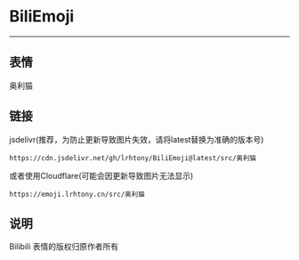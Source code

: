 # BiliEmoji
---
## 表情
奥利猫
## 链接
jsdelivr(推荐，为防止更新导致图片失效，请将latest替换为准确的版本号)
```
https://cdn.jsdelivr.net/gh/lrhtony/BiliEmoji@latest/src/奥利猫
```
或者使用Cloudflare(可能会因更新导致图片无法显示)
```
https://emoji.lrhtony.cn/src/奥利猫
```
## 说明
Bilibili 表情的版权归原作者所有
